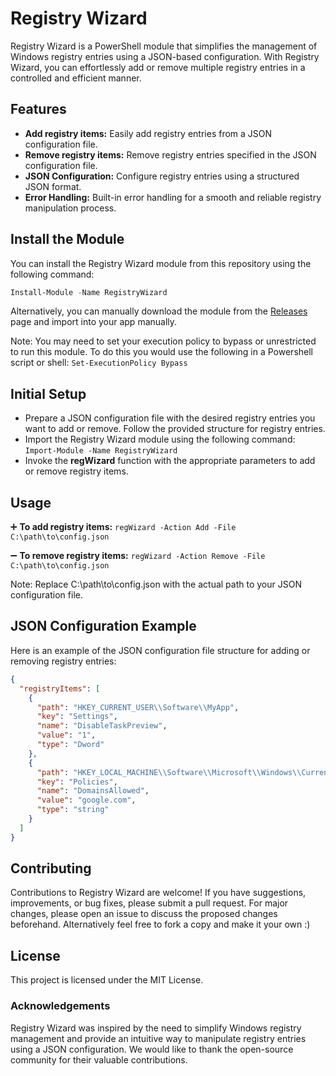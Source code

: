 # Registry Wizard

Registry Wizard is a PowerShell module that simplifies the management of Windows registry entries using a JSON-based configuration. With Registry Wizard, you can effortlessly add or remove multiple registry entries in a controlled and efficient manner.

## Features

- **Add registry items:** Easily add registry entries from a JSON configuration file.
- **Remove registry items:** Remove registry entries specified in the JSON configuration file.
- **JSON Configuration:** Configure registry entries using a structured JSON format.
- **Error Handling:** Built-in error handling for a smooth and reliable registry manipulation process.

## Install the Module

You can install the Registry Wizard module from this repository using the following command:
```powershell
Install-Module -Name RegistryWizard
```
Alternatively, you can manually download the module from the [Releases](https://github.com/Graphixa/RegistryWizard/releases) page and import into your app manually.

Note: You may need to set your execution policy to bypass or unrestricted to run this module. To do this you would use the following in a Powershell script or shell:
```Set-ExecutionPolicy Bypass```

## Initial Setup

- Prepare a JSON configuration file with the desired registry entries you want to add or remove. Follow the provided structure for registry entries.
- Import the Registry Wizard module using the following command:
   ```Import-Module -Name RegistryWizard```
- Invoke the **regWizard** function with the appropriate parameters to add or remove registry items. 

## Usage
➕ **To add registry items:**
```regWizard -Action Add -File C:\path\to\config.json```

➖ **To remove registry items:**
```regWizard -Action Remove -File C:\path\to\config.json```

Note: Replace C:\path\to\config.json with the actual path to your JSON configuration file.



## JSON Configuration Example

Here is an example of the JSON configuration file structure for adding or removing registry entries:

```json
{
  "registryItems": [
    {
      "path": "HKEY_CURRENT_USER\\Software\\MyApp",
      "key": "Settings",
      "name": "DisableTaskPreview",
      "value": "1",
      "type": "Dword"
    },
    {
      "path": "HKEY_LOCAL_MACHINE\\Software\\Microsoft\\Windows\\CurrentVersion",
      "key": "Policies",
      "name": "DomainsAllowed",
      "value": "google.com",
      "type": "string"
    }
  ]
}
```

## Contributing
Contributions to Registry Wizard are welcome! 
If you have suggestions, improvements, or bug fixes, please submit a pull request. For major changes, please open an issue to discuss the proposed changes beforehand.
Alternatively feel free to fork a copy and make it your own :)

## License
This project is licensed under the MIT License.

### Acknowledgements
Registry Wizard was inspired by the need to simplify Windows registry management and provide an intuitive way to manipulate registry entries using a JSON configuration. We would like to thank the open-source community for their valuable contributions.
